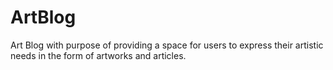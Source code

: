 # ArtBlog

Art Blog with purpose of providing a space for users to express their artistic needs in the form of artworks and articles.
